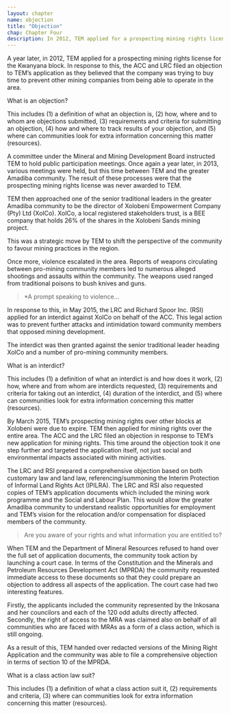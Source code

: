 ```yaml
---
layout: chapter
name: objection
title: "Objection"
chap: Chapter Four
description: In 2012, TEM applied for a prospecting mining rights license for the Kwanyana block. In response to this, the ACC and LRC filed an objection to TEM’s application as they believed that the company was trying to buy time to prevent other mining companies from being able to operate in the area.
---
```

A year later, in 2012, TEM applied for a prospecting mining rights license for the Kwanyana block. In response to this, the ACC and LRC filed an objection to TEM’s application as they believed that the company was trying to buy time to prevent other mining companies from being able to operate in the area.

<div class="edu-segment">
<p class="edu-title">What is an objection?</p>

This includes (1) a definition of what an objection is, (2) how, where and to whom are objections submitted, (3) requirements and criteria for submitting an objection, (4) how and where to track results of your objection, and (5) where can communities look for extra information concerning this matter (resources).
</div>

A committee under the Mineral and Mining Development Board instructed TEM to hold public participation meetings. Once again a year later, in 2013, various meetings were held, but this time between TEM and the greater Amadiba community. The result of these processes were that the prospecting mining rights license was never awarded to TEM.

TEM then approached one of the senior traditional leaders in the greater Amadiba community to be the director of Xolobeni Empowerment Company (Pty) Ltd (XolCo). XolCo, a local registered stakeholders trust, is a BEE company that holds 26% of the shares in the Xolobeni Sands mining project.

This was a strategic move by TEM to shift the perspective of the community to favour mining practices in the region.

Once more, violence escalated in the area. Reports of weapons circulating between pro-mining community members led to numerous alleged shootings and assaults within the community. The weapons used ranged from traditional poisons to bush knives and guns.

> *A prompt speaking to violence...

In response to this, in May 2015, the LRC and Richard Spoor Inc. (RSI) applied for an interdict against XolCo on behalf of the ACC. This legal action was to prevent further attacks and intimidation toward community members that opposed mining development. 

The interdict was then granted against the senior traditional leader heading XolCo and a number of pro-mining community members.

<div class="edu-segment">
<p class="edu-title">What is an interdict?</p>

This includes (1) a definition of what an interdict is and how does it work, (2) how, where and from whom are interdicts requested, (3) requirements and criteria for taking out an interdict, (4) duration of the interdict, and (5) where can communities look for extra information concerning this matter (resources).
</div>

By March 2015, TEM’s prospecting mining rights over other blocks at Xolobeni were due to expire. TEM then applied for mining rights over the entire area. The ACC and the LRC filed an objection in response to TEM’s new application for mining rights. This time around the objection took it one step further and targeted the application itself, not just social and environmental impacts associated with mining activities.

The LRC and RSI prepared a comprehensive objection based on both customary law and land law, referencing/summoning the Interim Protection of Informal Land Rights Act (IPILRA). The LRC and RSI also requested copies of TEM’s application documents which included the mining work programme and the Social and Labour Plan. This would allow the greater Amadiba community to understand realistic opportunities for employment and TEM’s vision for the relocation and/or compensation for displaced members of the community.

> Are you aware of your rights and what information you are entitled to?

When TEM and the Department of Mineral Resources refused to hand over the full set of application documents, the community took action by launching a court case. In terms of the Constitution and the Minerals and Petroleum Resources Development Act (MPRDA) the community requested immediate access to these documents so that they could prepare an objection to address all aspects of the application. The court case had two interesting features.

Firstly, the applicants included the community represented by the Inkosana and her councilors and each of the 120 odd adults directly affected. Secondly, the right of access to the MRA was claimed also on behalf of all communities who are faced with MRAs as a form of a class action, which is still ongoing.

As a result of this, TEM handed over redacted versions of the Mining Right Application and the community was able to file a comprehensive objection in terms of section 10 of the MPRDA.

<div class="edu-segment">
<p class="edu-title">What is a class action law suit?</p>

This includes (1) a definition of what a class action suit it, (2) requirements and criteria, (3) where can communities look for extra information concerning this matter (resources).
</div>